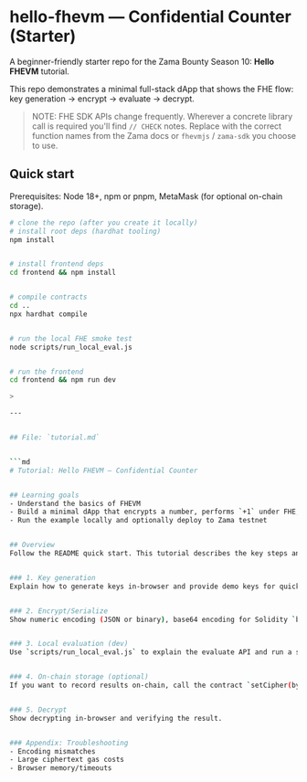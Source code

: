 # hello-fhevm — Confidential Counter (Starter)


A beginner-friendly starter repo for the Zama Bounty Season 10: **Hello FHEVM** tutorial.


This repo demonstrates a minimal full-stack dApp that shows the FHE flow: key generation → encrypt → evaluate → decrypt.


> NOTE: FHE SDK APIs change frequently. Wherever a concrete library call is required you'll find `// CHECK` notes. Replace with the correct function names from the Zama docs or `fhevmjs` / `zama-sdk` you choose to use.


## Quick start


Prerequisites: Node 18+, npm or pnpm, MetaMask (for optional on-chain storage).


```bash
# clone the repo (after you create it locally)
# install root deps (hardhat tooling)
npm install


# install frontend deps
cd frontend && npm install


# compile contracts
cd ..
npx hardhat compile


# run the local FHE smoke test
node scripts/run_local_eval.js


# run the frontend
cd frontend && npm run dev

>

---


## File: `tutorial.md`


```md
# Tutorial: Hello FHEVM — Confidential Counter


## Learning goals
- Understand the basics of FHEVM
- Build a minimal dApp that encrypts a number, performs `+1` under FHE, and decrypts the result
- Run the example locally and optionally deploy to Zama testnet


## Overview
Follow the README quick start. This tutorial describes the key steps and explains `// CHECK` spots you must adapt to the current Zama/FHE SDK.


### 1. Key generation
Explain how to generate keys in-browser and provide demo keys for quick testing.


### 2. Encrypt/Serialize
Show numeric encoding (JSON or binary), base64 encoding for Solidity `bytes`.


### 3. Local evaluation (dev)
Use `scripts/run_local_eval.js` to explain the evaluate API and run a smoke test.


### 4. On-chain storage (optional)
If you want to record results on-chain, call the contract `setCipher(bytes)` with the base64-decoded bytes.


### 5. Decrypt
Show decrypting in-browser and verifying the result.


### Appendix: Troubleshooting
- Encoding mismatches
- Large ciphertext gas costs
- Browser memory/timeouts
